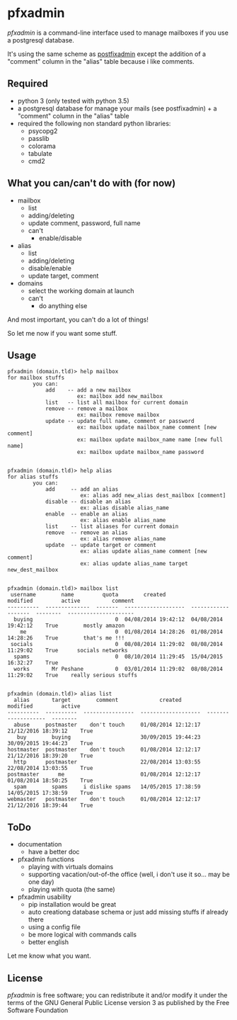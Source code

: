 pfxadmin
========

_pfxadmin_ is a command-line interface used to manage mailboxes if you use a postgresql database.

It's using the same scheme as [postfixadmin](http://postfixadmin.sourceforge.net) except the addition of a "comment" column in the "alias" table because i like comments. 

Required
--------
- python 3 (only tested with python 3.5)
- a postgresql database for manage your mails (see postfixadmin) + a "comment" column in the "alias" table
- required the following non standard python libraries:
  - psycopg2
  - passlib
  - colorama
  - tabulate
  - cmd2

What you can/can't do with (for now)
------------------------------
- mailbox
  - list
  - adding/deleting
  - update comment, password, full name
  - can't
     - enable/disable
- alias
  - list
  - adding/deleting
  - disable/enable
  - update target, comment
- domains
  - select the working domain at launch
  - can't
     - do anything else

And most important, you can't do a lot of things!

So let me now if you want some stuff.

Usage
-----
```
pfxadmin (domain.tld)> help mailbox
for mailbox stuffs
        you can:
            add    -- add a new mailbox
                      ex: mailbox add new_mailbox
            list   -- list all mailbox for current domain
            remove -- remove a mailbox
                      ex: mailbox remove mailbox
            update -- update full name, comment or password
                      ex: mailbox update mailbox_name comment [new comment]
                      ex: mailbox update mailbox_name name [new full name]
                      ex: mailbox update mailbox_name password


pfxadmin (domain.tld)> help alias
for alias stuffs
        you can:
            add     -- add an alias
                       ex: alias add new_alias dest_mailbox [comment]
            disable -- disable an alias
                       ex: alias disable alias_name
            enable  -- enable an alias
                       ex: alias enable alias_name
            list    -- list aliases for current domain
            remove  -- remove an alias
                       ex: alias remove alias_name
            update  -- update target or comment
                       ex: alias update alias_name comment [new comment]
                       ex: alias update alias_name target new_dest_mailbox


pfxadmin (domain.tld)> mailbox list
 username        name         quota        created             modified         active          comment
----------  --------------  -------  -------------------  -------------------  --------  ---------------------
  buying                          0  04/08/2014 19:42:12  04/08/2014 19:42:12    True        mostly amazon
    me                            0  01/08/2014 14:28:26  01/08/2014 14:28:26    True        that's me !!!
 socials                          0  08/08/2014 11:29:02  08/08/2014 11:29:02    True      socials networks
  spams                           0  08/10/2014 11:29:45  15/04/2015 16:32:27    True      
  works       Mr Peshane          0  03/01/2014 11:29:02  08/08/2014 11:29:02    True    really serious stuffs


pfxadmin (domain.tld)> alias list
  alias       target        comment             created             modified         active
----------  ----------  ----------------  -------------------  -------------------  --------
  abuse     postmaster    don't touch     01/08/2014 12:12:17  21/12/2016 18:39:12    True
   buy        buying                      30/09/2015 19:44:23  30/09/2015 19:44:23    True
hostmaster  postmaster    don't touch     01/08/2014 12:12:17  21/12/2016 18:39:20    True
  http      postmaster                    22/08/2014 13:03:55  22/08/2014 13:03:55    True
postmaster      me                        01/08/2014 12:12:17  01/08/2014 18:50:25    True
  spam        spams     i dislike spams   14/05/2015 17:38:59  14/05/2015 17:38:59    True
webmaster   postmaster    don't touch     01/08/2014 12:12:17  21/12/2016 18:39:44    True

```

ToDo
----
- documentation
  - have a better doc
- pfxadmin functions
  - playing with virtuals domains
  - supporting vacation/out-of-the office (well, i don't use it so... may be one day)
  - playing with quota (the same)
- pfxadmin usability
  - pip installation would be great
  - auto creationg database schema or just add missing stuffs if already there
  - using a config file
  - be more logical with commands calls
  - better english

Let me know what you want.

License
-------
_pfxadmin_ is free software; you can redistribute it and/or modify it under the terms of the GNU General Public License version 3 as published by the Free Software Foundation
